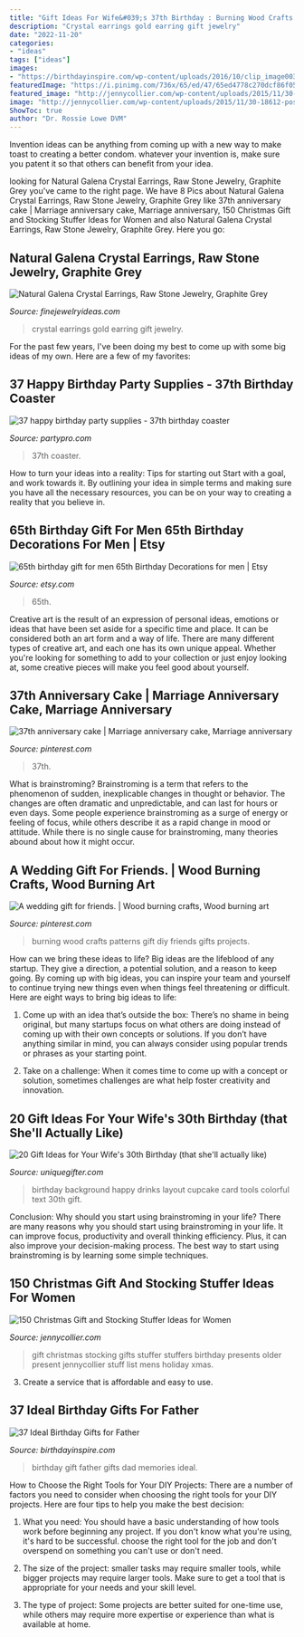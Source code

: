 ```yaml
---
title: "Gift Ideas For Wife&#039;s 37th Birthday : Burning Wood Crafts Patterns Gift Diy Friends Gifts Projects"
description: "Crystal earrings gold earring gift jewelry"
date: "2022-11-20"
categories:
- "ideas"
tags: ["ideas"]
images:
- "https://birthdayinspire.com/wp-content/uploads/2016/10/clip_image003-2.jpg"
featuredImage: "https://i.pinimg.com/736x/65/ed/47/65ed4778c270dcf86f05b7dd83a8a007--gifts-for-friends-wedding-gifts.jpg"
featured_image: "http://jennycollier.com/wp-content/uploads/2015/11/30-18612-post/150-Stocking-Stuffers-and-Gift-Ideas-for-Women.jpg"
image: "http://jennycollier.com/wp-content/uploads/2015/11/30-18612-post/150-Stocking-Stuffers-and-Gift-Ideas-for-Women.jpg"
ShowToc: true
author: "Dr. Rossie Lowe DVM"
---
```



Invention ideas can be anything from coming up with a new way to make toast to creating a better condom. whatever your invention is, make sure you patent it so that others can benefit from your idea.

	

		
looking for Natural Galena Crystal Earrings, Raw Stone Jewelry, Graphite Grey you've came to the right page. We have 8 Pics about Natural Galena Crystal Earrings, Raw Stone Jewelry, Graphite Grey like 37th anniversary cake | Marriage anniversary cake, Marriage anniversary, 150 Christmas Gift and Stocking Stuffer Ideas for Women and also Natural Galena Crystal Earrings, Raw Stone Jewelry, Graphite Grey. Here you go:
		
    
## Natural Galena Crystal Earrings, Raw Stone Jewelry, Graphite Grey

<img loading=lazy src="https://finejewelryideas.com/wp-content/uploads/2019/03/il_fullxfull.1299433747_l5k5.jpg" onerror="this.onerror=null;this.src='https://tse1.mm.bing.net/th?id=OIP.8khMaTfs2hIt6W3AIAoI8AHaLO&amp;pid=15.1';" alt="Natural Galena Crystal Earrings, Raw Stone Jewelry, Graphite Grey">

_Source: finejewelryideas.com_

>crystal earrings gold earring gift jewelry. 

	

For the past few years, I've been doing my best to come up with some big ideas of my own. Here are a few of my favorites: 

    
## 37 Happy Birthday Party Supplies - 37th Birthday Coaster

<img loading=lazy src="https://www.partypro.com/mm_PARTYPRO_/Images/37-COASTER.JPG" onerror="this.onerror=null;this.src='https://tse1.mm.bing.net/th?id=OIP.x8QdU6sEf5fosO5Wej6IawHaHa&amp;pid=15.1';" alt="37 happy birthday party supplies - 37th birthday coaster">

_Source: partypro.com_

>37th coaster. 

	

How to turn your ideas into a reality: Tips for starting out
Start with a goal, and work towards it. By outlining your idea in simple terms and making sure you have all the necessary resources, you can be on your way to creating a reality that you believe in.

    
## 65th Birthday Gift For Men 65th Birthday Decorations For Men | Etsy

<img loading=lazy src="https://i.etsystatic.com/6369552/r/il/75c2e8/2139799430/il_794xN.2139799430_4auh.jpg" onerror="this.onerror=null;this.src='https://tse3.mm.bing.net/th?id=OIP.kKQjT2qllNrfcx8Qeu8spgHaF2&amp;pid=15.1';" alt="65th birthday gift for men 65th Birthday Decorations for men | Etsy">

_Source: etsy.com_

>65th. 

	

Creative art is the result of an expression of personal ideas, emotions or ideas that have been set aside for a specific time and place. It can be considered both an art form and a way of life. There are many different types of creative art, and each one has its own unique appeal. Whether you're looking for something to add to your collection or just enjoy looking at, some creative pieces will make you feel good about yourself.

    
## 37th Anniversary Cake | Marriage Anniversary Cake, Marriage Anniversary

<img loading=lazy src="https://i.pinimg.com/originals/8e/67/9b/8e679b05bc2c0fa5131dd216a95df73b.jpg" onerror="this.onerror=null;this.src='https://tse1.mm.bing.net/th?id=OIP.m8boW4D-J_KkKr3sPrjwQgHaIj&amp;pid=15.1';" alt="37th anniversary cake | Marriage anniversary cake, Marriage anniversary">

_Source: pinterest.com_

>37th. 

	

What is brainstroming?
Brainstroming is a term that refers to the phenomenon of sudden, inexplicable changes in thought or behavior. The changes are often dramatic and unpredictable, and can last for hours or even days. Some people experience brainstroming as a surge of energy or feeling of focus, while others describe it as a rapid change in mood or attitude. While there is no single cause for brainstroming, many theories abound about how it might occur.

    
## A Wedding Gift For Friends. | Wood Burning Crafts, Wood Burning Art

<img loading=lazy src="https://i.pinimg.com/736x/65/ed/47/65ed4778c270dcf86f05b7dd83a8a007--gifts-for-friends-wedding-gifts.jpg" onerror="this.onerror=null;this.src='https://tse1.mm.bing.net/th?id=OIP.4e2GK6uPvpYHe6uUdk0i7wHaJ3&amp;pid=15.1';" alt="A wedding gift for friends. | Wood burning crafts, Wood burning art">

_Source: pinterest.com_

>burning wood crafts patterns gift diy friends gifts projects. 

	

How can we bring these ideas to life?
Big ideas are the lifeblood of any startup. They give a direction, a potential solution, and a reason to keep going. By coming up with big ideas, you can inspire your team and yourself to continue trying new things even when things feel threatening or difficult. Here are eight ways to bring big ideas to life:
1. Come up with an idea that’s outside the box: There’s no shame in being original, but many startups focus on what others are doing instead of coming up with their own concepts or solutions. If you don’t have anything similar in mind, you can always consider using popular trends or phrases as your starting point.

2. Take on a challenge: When it comes time to come up with a concept or solution, sometimes challenges are what help foster creativity and innovation.

    
## 20 Gift Ideas For Your Wife&#039;s 30th Birthday (that She&#039;ll Actually Like)

<img loading=lazy src="https://uniquegifter.com/wp-content/uploads/2017/05/Gift_Ideas_for_your_Husband_s_30th.jpg" onerror="this.onerror=null;this.src='https://tse1.mm.bing.net/th?id=OIP.JhELbN-AoSBA8wfxMEKszQHaE8&amp;pid=15.1';" alt="20 Gift Ideas for Your Wife&#039;s 30th Birthday (that she&#039;ll actually like)">

_Source: uniquegifter.com_

>birthday background happy drinks layout cupcake card tools colorful text 30th gift. 

	

Conclusion: Why should you start using brainstroming in your life?
There are many reasons why you should start using brainstroming in your life. It can improve focus, productivity and overall thinking efficiency. Plus, it can also improve your decision-making process. The best way to start using brainstroming is by learning some simple techniques.

    
## 150 Christmas Gift And Stocking Stuffer Ideas For Women

<img loading=lazy src="http://jennycollier.com/wp-content/uploads/2015/11/30-18612-post/150-Stocking-Stuffers-and-Gift-Ideas-for-Women.jpg" onerror="this.onerror=null;this.src='https://tse3.mm.bing.net/th?id=OIP.Rxur-qMPcpSky96eFHOSwQHaKX&amp;pid=15.1';" alt="150 Christmas Gift and Stocking Stuffer Ideas for Women">

_Source: jennycollier.com_

>gift christmas stocking gifts stuffer stuffers birthday presents older present jennycollier stuff list mens holiday xmas. 

	

3. Create a service that is affordable and easy to use.

    
## 37 Ideal Birthday Gifts For Father

<img loading=lazy src="https://birthdayinspire.com/wp-content/uploads/2016/10/clip_image003-2.jpg" onerror="this.onerror=null;this.src='https://tse4.mm.bing.net/th?id=OIP.wrb7KZVNp5tIr1Ssai8c7wHaHa&amp;pid=15.1';" alt="37 Ideal Birthday Gifts for Father">

_Source: birthdayinspire.com_

>birthday gift father gifts dad memories ideal. 

	

How to Choose the Right Tools for Your DIY Projects:
There are a number of factors you need to consider when choosing the right tools for your DIY projects. Here are four tips to help you make the best decision:
1. What you need: You should have a basic understanding of how tools work before beginning any project. If you don't know what you're using, it's hard to be successful. choose the right tool for the job and don't overspend on something you can't use or don't need.

2. The size of the project: smaller tasks may require smaller tools, while bigger projects may require larger tools. Make sure to get a tool that is appropriate for your needs and your skill level.

3. The type of project: Some projects are better suited for one-time use, while others may require more expertise or experience than what is available at home.

